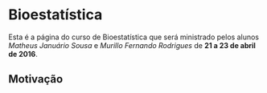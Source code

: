 # Bioestatística

Esta é a página do curso de Bioestatística que será ministrado pelos alunos _Matheus Januário Sousa_ e _Murillo Fernando Rodrigues_ de **21 a 23 de abril de 2016**.

## Motivação

